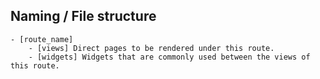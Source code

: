 ## Naming / File structure

```
- [route_name]
    - [views] Direct pages to be rendered under this route.
    - [widgets] Widgets that are commonly used between the views of this route.
```